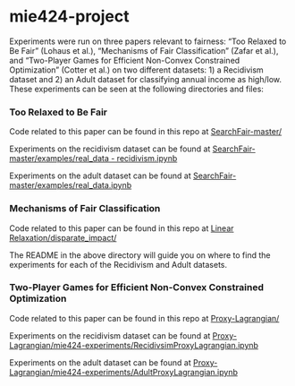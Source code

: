 # mie424-project

Experiments were run on three papers relevant to fairness: “Too Relaxed to Be Fair” (Lohaus et al.), “Mechanisms of Fair Classification” (Zafar et al.), and “Two-Player Games for Efficient Non-Convex Constrained Optimization” (Cotter et al.) on two different datasets: 1) a Recidivism dataset and 2) an Adult dataset for classifying annual income as high/low. These experiments can be seen at the following directories and files:

### Too Relaxed to Be Fair

Code related to this paper can be found in this repo at [SearchFair-master/](SearchFair-master/)

Experiments on the recidivism dataset can be found at [SearchFair-master/examples/real_data - recidivism.ipynb](<SearchFair-master/examples/real_data - recidivism.ipynb>)

Experiments on the adult dataset can be found at [SearchFair-master/examples/real_data.ipynb](SearchFair-master/examples/real_data.ipynb)

### Mechanisms of Fair Classification

Code related to this paper can be found in this repo at [Linear Relaxation/disparate_impact/](<Linear Relaxation/disparate_impact/>)

The README in the above directory will guide you on where to find the experiments for each of the Recidivism and Adult datasets.


### Two-Player Games for Efficient Non-Convex Constrained Optimization

Code related to this paper can be found in this repo at [Proxy-Lagrangian/](Proxy-Lagrangian/)

Experiments on the recidivism dataset can be found at [Proxy-Lagrangian/mie424-experiments/RecidivsimProxyLagrangian.ipynb](Proxy-Lagrangian/mie424-experiments/RecidivsimProxyLagrangian.ipynb)

Experiments on the adult dataset can be found at [Proxy-Lagrangian/mie424-experiments/AdultProxyLagrangian.ipynb](Proxy-Lagrangian/mie424-experiments/AdultProxyLagrangian.ipynb)

